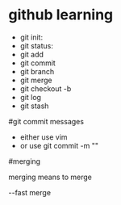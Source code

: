 # github learning

- git init:
- git status:
- git add
- git commit
- git branch
- git merge
- git checkout -b
- git log
- git stash

#git commit messages
- either use vim
- or use git commit -m "<messages>"

#merging

merging means to merge

--fast merge
